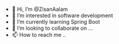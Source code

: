 - 👋 Hi, I’m @ZisanAalam
- 👀 I’m interested in software development
- 🌱 I’m currently learning Spring Boot
- 💞️ I’m looking to collaborate on ...
- 📫 How to reach me ..

<!---
ZisanAalam/ZisanAalam is a ✨ special ✨ repository because its `README.md` (this file) appears on your GitHub profile.
You can click the Preview link to take a look at your changes.
--->
